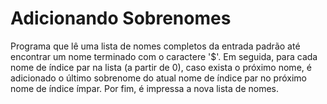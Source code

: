 # Adicionando Sobrenomes

Programa que lê uma lista de nomes completos da entrada padrão até encontrar um nome terminado com o caractere '$'. Em seguida, para cada nome de índice par na lista (a partir de 0), caso exista o próximo nome, é adicionado o último sobrenome do atual nome de índice par no próximo nome de índice ímpar. Por fim, é impressa a nova lista de nomes.
